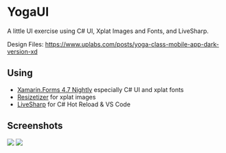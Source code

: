 # YogaUI

A little UI exercise using C# UI, Xplat Images and Fonts, and LiveSharp.

Design Files: https://www.uplabs.com/posts/yoga-class-mobile-app-dark-version-xd

## Using

* [Xamarin.Forms 4.7 Nightly](https://github.com/xamarin/Xamarin.Forms/wiki/Nightly-Builds) especially C# UI and xplat fonts
* [Resizetizer](https://github.com/Redth/ResizetizerNT) for xplat images
* [LiveSharp](https://www.livesharp.net/) for C# Hot Reload & VS Code

## Screenshots

![](Screenshots/droid.png)
![](Screenshots/uwp.png)

